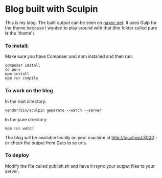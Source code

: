 # Blog built with Sculpin

This is my blog. The built output can be seen on [naxoc.net](http://naxoc.net). It uses Gulp for the theme because I wanted to play around with that (the folder called pure is the 'theme').

### To install:
Make sure you have Composer and npm installed and then run:

```
composer install
cd pure
npm install
npm run compile
```

### To work on the blog
In the root directory:
```
vendor/bin/sculpin generate --watch --server
```

In the pure directory:
```
npm run watch
```

The blog will be available locally on your machine at [http://localhost:3000](http://localhost:3000) - or check the output from Gulp to se urls.

### To deploy
Modify the file called publish.sh and have it rsync your output files to your server.
